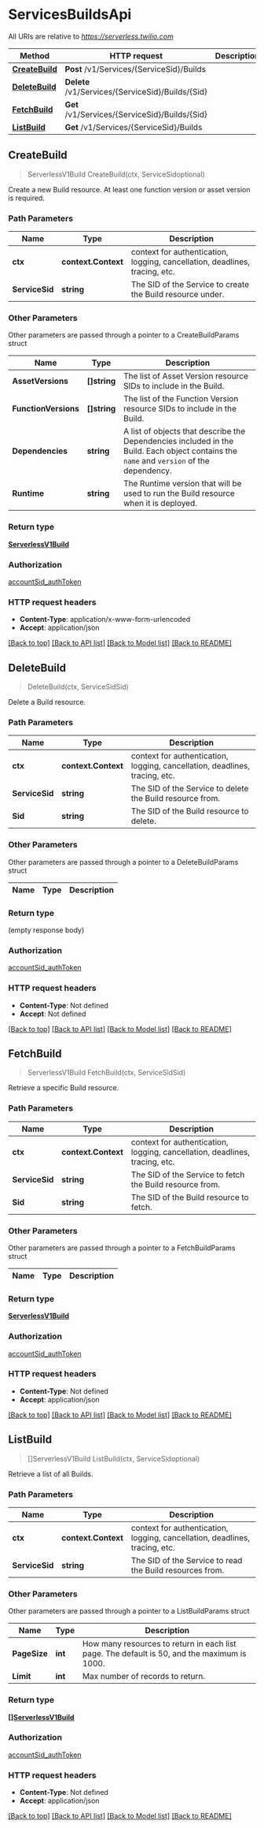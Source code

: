# ServicesBuildsApi

All URIs are relative to *https://serverless.twilio.com*

Method | HTTP request | Description
------------- | ------------- | -------------
[**CreateBuild**](ServicesBuildsApi.md#CreateBuild) | **Post** /v1/Services/{ServiceSid}/Builds | 
[**DeleteBuild**](ServicesBuildsApi.md#DeleteBuild) | **Delete** /v1/Services/{ServiceSid}/Builds/{Sid} | 
[**FetchBuild**](ServicesBuildsApi.md#FetchBuild) | **Get** /v1/Services/{ServiceSid}/Builds/{Sid} | 
[**ListBuild**](ServicesBuildsApi.md#ListBuild) | **Get** /v1/Services/{ServiceSid}/Builds | 



## CreateBuild

> ServerlessV1Build CreateBuild(ctx, ServiceSidoptional)



Create a new Build resource. At least one function version or asset version is required.

### Path Parameters


Name | Type | Description
------------- | ------------- | -------------
**ctx** | **context.Context** | context for authentication, logging, cancellation, deadlines, tracing, etc.
**ServiceSid** | **string** | The SID of the Service to create the Build resource under.

### Other Parameters

Other parameters are passed through a pointer to a CreateBuildParams struct


Name | Type | Description
------------- | ------------- | -------------
**AssetVersions** | **[]string** | The list of Asset Version resource SIDs to include in the Build.
**FunctionVersions** | **[]string** | The list of the Function Version resource SIDs to include in the Build.
**Dependencies** | **string** | A list of objects that describe the Dependencies included in the Build. Each object contains the `name` and `version` of the dependency.
**Runtime** | **string** | The Runtime version that will be used to run the Build resource when it is deployed.

### Return type

[**ServerlessV1Build**](ServerlessV1Build.md)

### Authorization

[accountSid_authToken](../README.md#accountSid_authToken)

### HTTP request headers

- **Content-Type**: application/x-www-form-urlencoded
- **Accept**: application/json

[[Back to top]](#) [[Back to API list]](../README.md#documentation-for-api-endpoints)
[[Back to Model list]](../README.md#documentation-for-models)
[[Back to README]](../README.md)


## DeleteBuild

> DeleteBuild(ctx, ServiceSidSid)



Delete a Build resource.

### Path Parameters


Name | Type | Description
------------- | ------------- | -------------
**ctx** | **context.Context** | context for authentication, logging, cancellation, deadlines, tracing, etc.
**ServiceSid** | **string** | The SID of the Service to delete the Build resource from.
**Sid** | **string** | The SID of the Build resource to delete.

### Other Parameters

Other parameters are passed through a pointer to a DeleteBuildParams struct


Name | Type | Description
------------- | ------------- | -------------

### Return type

 (empty response body)

### Authorization

[accountSid_authToken](../README.md#accountSid_authToken)

### HTTP request headers

- **Content-Type**: Not defined
- **Accept**: Not defined

[[Back to top]](#) [[Back to API list]](../README.md#documentation-for-api-endpoints)
[[Back to Model list]](../README.md#documentation-for-models)
[[Back to README]](../README.md)


## FetchBuild

> ServerlessV1Build FetchBuild(ctx, ServiceSidSid)



Retrieve a specific Build resource.

### Path Parameters


Name | Type | Description
------------- | ------------- | -------------
**ctx** | **context.Context** | context for authentication, logging, cancellation, deadlines, tracing, etc.
**ServiceSid** | **string** | The SID of the Service to fetch the Build resource from.
**Sid** | **string** | The SID of the Build resource to fetch.

### Other Parameters

Other parameters are passed through a pointer to a FetchBuildParams struct


Name | Type | Description
------------- | ------------- | -------------

### Return type

[**ServerlessV1Build**](ServerlessV1Build.md)

### Authorization

[accountSid_authToken](../README.md#accountSid_authToken)

### HTTP request headers

- **Content-Type**: Not defined
- **Accept**: application/json

[[Back to top]](#) [[Back to API list]](../README.md#documentation-for-api-endpoints)
[[Back to Model list]](../README.md#documentation-for-models)
[[Back to README]](../README.md)


## ListBuild

> []ServerlessV1Build ListBuild(ctx, ServiceSidoptional)



Retrieve a list of all Builds.

### Path Parameters


Name | Type | Description
------------- | ------------- | -------------
**ctx** | **context.Context** | context for authentication, logging, cancellation, deadlines, tracing, etc.
**ServiceSid** | **string** | The SID of the Service to read the Build resources from.

### Other Parameters

Other parameters are passed through a pointer to a ListBuildParams struct


Name | Type | Description
------------- | ------------- | -------------
**PageSize** | **int** | How many resources to return in each list page. The default is 50, and the maximum is 1000.
**Limit** | **int** | Max number of records to return.

### Return type

[**[]ServerlessV1Build**](ServerlessV1Build.md)

### Authorization

[accountSid_authToken](../README.md#accountSid_authToken)

### HTTP request headers

- **Content-Type**: Not defined
- **Accept**: application/json

[[Back to top]](#) [[Back to API list]](../README.md#documentation-for-api-endpoints)
[[Back to Model list]](../README.md#documentation-for-models)
[[Back to README]](../README.md)

